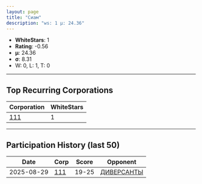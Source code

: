 ```yaml
---
layout: page
title: "Сиам"
description: "ws: 1 μ: 24.36"
---
```

- **WhiteStars**: 1
- **Rating**: -0.56
- **μ**: 24.36  
- **σ**: 8.31
- W: 0, L: 1, T: 0

---

## Top Recurring Corporations

| Corporation | WhiteStars |
| --- | --- |
| [111](https://ws.tsl.rocks/corp/8d75e4e46c8d7085ee9d2a2cea20a90129b724ea01c8a20b2f43f83bf3de2350/) | 1 |

---

## Participation History (last 50)

| Date | Corp | Score | Opponent |
| --- | --- | --- | --- |
| 2025-08-29 | [111](https://ws.tsl.rocks/corp/8d75e4e46c8d7085ee9d2a2cea20a90129b724ea01c8a20b2f43f83bf3de2350/) | 19-25 | [ДИВЕРСАНТЫ](https://ws.tsl.rocks/corp/888c6867d19667e4ed2d1c33723960d52d5f92fd8a93eb6ff380d218604939fb/) |